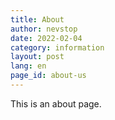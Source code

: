 ```yaml
---
title: About
author: nevstop
date: 2022-02-04
category: information
layout: post
lang: en
page_id: about-us
---
```


This is an about page.
